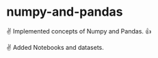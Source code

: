 # numpy-and-pandas

 :v: Implemented concepts of Numpy and Pandas. :+1: 
 
 :v: Added Notebooks and datasets.
